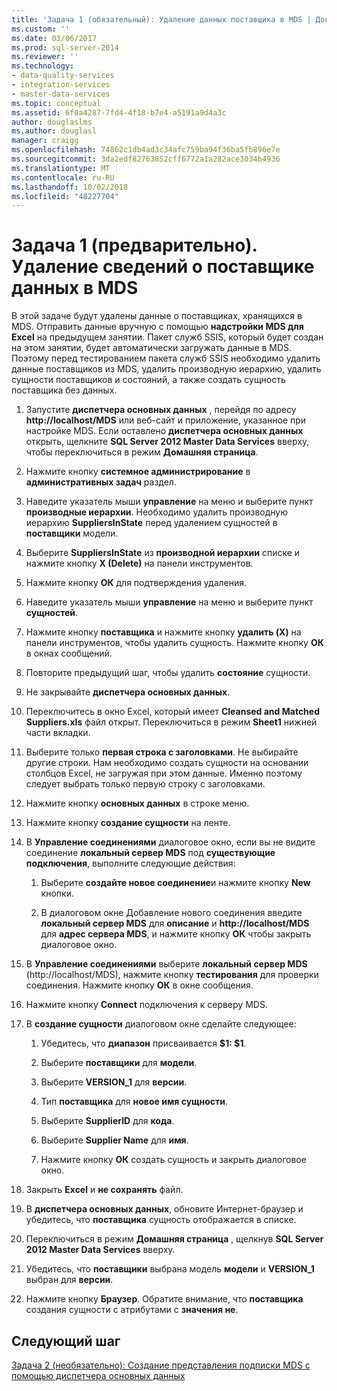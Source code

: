 ```yaml
---
title: 'Задача 1 (обязательный): Удаление данных поставщика в MDS | Документация Майкрософт'
ms.custom: ''
ms.date: 03/06/2017
ms.prod: sql-server-2014
ms.reviewer: ''
ms.technology:
- data-quality-services
- integration-services
- master-data-services
ms.topic: conceptual
ms.assetid: 6f0a4287-7fd4-4f18-b7e4-a5191a9d4a3c
author: douglaslms
ms.author: douglasl
manager: craigg
ms.openlocfilehash: 74862c1db4ad3c34afc759ba94f36ba5fb896e7e
ms.sourcegitcommit: 3da2edf82763852cff6772a1a282ace3034b4936
ms.translationtype: MT
ms.contentlocale: ru-RU
ms.lasthandoff: 10/02/2018
ms.locfileid: "48227704"
---
```

# <a name="task-1-prerequisite-removing-supplier-data-in-mds"></a>Задача 1 (предварительно). Удаление сведений о поставщике данных в MDS
  В этой задаче будут удалены данные о поставщиках, хранящихся в MDS. Отправить данные вручную с помощью **надстройки MDS для Excel** на предыдущем занятии. Пакет служб SSIS, который будет создан на этом занятии, будет автоматически загружать данные в MDS. Поэтому перед тестированием пакета служб SSIS необходимо удалить данные поставщиков из MDS, удалить производную иерархию, удалить сущности поставщиков и состояний, а также создать сущность поставщика без данных.  
  
1.  Запустите **диспетчера основных данных** , перейдя по адресу **http://localhost/MDS** или веб-сайт и приложение, указанное при настройке MDS. Если оставлено **диспетчера основных данных** открыть, щелкните **SQL Server 2012 Master Data Services** вверху, чтобы переключиться в режим **Домашняя страница**.  
  
2.  Нажмите кнопку **системное администрирование** в **административных задач** раздел.  
  
3.  Наведите указатель мыши **управление** на меню и выберите пункт **производные иерархии**. Необходимо удалить производную иерархию **SuppliersInState** перед удалением сущностей в **поставщики** модели.  
  
4.  Выберите **SuppliersInState** из **производной иерархии** списке и нажмите кнопку **X (Delete)** на панели инструментов.  
  
5.  Нажмите кнопку **ОК** для подтверждения удаления.  
  
6.  Наведите указатель мыши **управление** на меню и выберите пункт **сущностей**.  
  
7.  Нажмите кнопку **поставщика** и нажмите кнопку **удалить (X)** на панели инструментов, чтобы удалить сущность. Нажмите кнопку **ОК** в окнах сообщений.  
  
8.  Повторите предыдущий шаг, чтобы удалить **состояние** сущности.  
  
9. Не закрывайте **диспетчера основных данных**.  
  
10. Переключитесь в окно Excel, который имеет **Cleansed and Matched Suppliers.xls** файл открыт. Переключиться в режим **Sheet1** нижней части вкладки.  
  
11. Выберите только **первая строка с заголовками**. Не выбирайте другие строки. Нам необходимо создать сущности на основании столбцов Excel, не загружая при этом данные. Именно поэтому следует выбрать только первую строку с заголовками.  
  
12. Нажмите кнопку **основных данных** в строке меню.  
  
13. Нажмите кнопку **создание сущности** на ленте.  
  
14. В **Управление соединениями** диалоговое окно, если вы не видите соединение **локальный сервер MDS** под **существующие подключения**, выполните следующие действия:  
  
    1.  Выберите **создайте новое соединение**и нажмите кнопку **New** кнопки.  
  
    2.  В диалоговом окне Добавление нового соединения введите **локальный сервер MDS** для **описание** и **http://localhost/MDS** для **адрес сервера MDS**, и нажмите кнопку **ОК** чтобы закрыть диалоговое окно.  
  
15. В **Управление соединениями** выберите **локальный сервер MDS** (http://localhost/MDS), нажмите кнопку **тестирования** для проверки соединения. Нажмите кнопку **ОК** в окне сообщения.  
  
16. Нажмите кнопку **Connect** подключения к серверу MDS.  
  
17. В **создание сущности** диалоговом окне сделайте следующее:  
  
    1.  Убедитесь, что **диапазон** присваивается **$1: $1**.  
  
    2.  Выберите **поставщики** для **модели**.  
  
    3.  Выберите **VERSION_1** для **версии**.  
  
    4.  Тип **поставщика** для **новое имя сущности**.  
  
    5.  Выберите **SupplierID** для **кода**.  
  
    6.  Выберите **Supplier Name** для **имя**.  
  
    7.  Нажмите кнопку **ОК** создать сущность и закрыть диалоговое окно.  
  
18. Закрыть **Excel** и **не сохранять** файл.  
  
19. В **диспетчера основных данных**, обновите Интернет-браузер и убедитесь, что **поставщика** сущность отображается в списке.  
  
20. Переключиться в режим **Домашняя страница** , щелкнув **SQL Server 2012 Master Data Services** вверху.  
  
21. Убедитесь, что **поставщики** выбрана модель **модели** и **VERSION_1** выбран для **версии**.  
  
22. Нажмите кнопку **Браузер**. Обратите внимание, что **поставщика** создания сущности с атрибутами с **значения не**.  
  
## <a name="next-step"></a>Следующий шаг  
 [Задача 2 &#40;необязательно&#41;: Создание представления подписки MDS с помощью диспетчера основных данных](../../2014/tutorials/task-2-optional-creating-a-mds-subscription-view-using-master-data-manager.md)  
  
  
